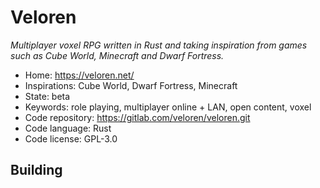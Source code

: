 # Veloren

_Multiplayer voxel RPG written in Rust and taking inspiration from games such as Cube World, Minecraft and Dwarf Fortress._

- Home: https://veloren.net/
- Inspirations: Cube World, Dwarf Fortress, Minecraft
- State: beta
- Keywords: role playing, multiplayer online + LAN, open content, voxel
- Code repository: https://gitlab.com/veloren/veloren.git
- Code language: Rust
- Code license: GPL-3.0


## Building
